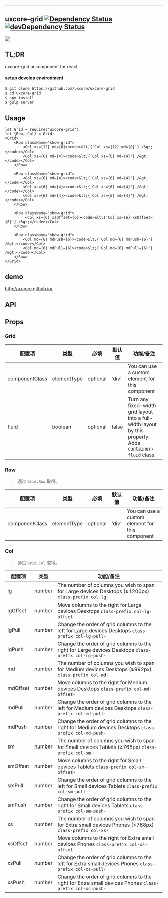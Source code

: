 ---

## uxcore-grid [![Dependency Status](http://img.shields.io/david/uxcore/uxcore-grid.svg?style=flat-square)](https://david-dm.org/uxcore/uxcore-grid) [![devDependency Status](http://img.shields.io/david/dev/uxcore/uxcore-grid.svg?style=flat-square)](https://david-dm.org/uxcore/uxcore-grid#info=devDependencies) 

![](http://gtms01.alicdn.com/tps/i1/TB1OLHQKXXXXXaaXpXXLPUM0VXX-1208-219.png)

## TL;DR

uxcore-grid ui component for react

#### setup develop environment

```sh
$ git clone https://github.com/uxcore/uxcore-grid
$ cd uxcore-grid
$ npm install
$ gulp server
```

## Usage

```
let Grid = require('uxcore-grid');
let {Row, Col} = Grid;
<Grid>
    <Row className="show-grid">
        <Col xs={12} md={8}><code>&lt;{'Col xs={12} md={8}'} /&gt;</code></Col>
        <Col xs={6} md={4}><code>&lt;{'Col xs={6} md={4}'} /&gt;</code></Col>
    </Row>

    <Row className="show-grid">
        <Col xs={6} md={4}><code>&lt;{'Col xs={6} md={4}'} /&gt;</code></Col>
        <Col xs={6} md={4}><code>&lt;{'Col xs={6} md={4}'} /&gt;</code></Col>
        <Col xs={6} md={4}><code>&lt;{'Col xs={6} md={4}'} /&gt;</code></Col>
    </Row>

    <Row className="show-grid">
         <Col xs={6} xsOffset={6}><code>&lt;{'Col xs={6} xsOffset={6}'} /&gt;</code></Col>
    </Row>

    <Row className="show-grid">
        <Col md={6} mdPush={6}><code>&lt;{'Col md={6} mdPush={6}'} /&gt;</code></Col>
        <Col md={6} mdPull={6}><code>&lt;{'Col md={6} mdPull={6}'} /&gt;</code></Col>
    </Row>
</Grid>
```

## demo
http://uxcore.github.io/

## API

## Props

### Grid

| 配置项 | 类型 | 必填 | 默认值 | 功能/备注 |
|---|---|---|---|---|
|componentClass|elementType|optional|'div'|You can use a custom element for this component|
|fluid|boolean|optional|false|Turn any fixed-width grid layout into a full-width layout by this property. Adds `container-fluid` class.|

### Row

> 通过 `Grid.Row` 取得。

| 配置项 | 类型 | 必填 | 默认值 | 功能/备注 |
|---|---|---|---|---|
|componentClass|elementType|optional|'div'|You can use a custom element for this component|


### Col

> 通过 `Grid.Col` 取得。

| 配置项 | 类型 | 功能/备注 |
|---|---|---|
|lg|number|The number of columns you wish to span for Large devices Desktops (≥1200px) `class-prefix col-lg-`|
|lgOffset|number|Move columns to the right for Large devices Desktops `class-prefix col-lg-offset-`|
|lgPull|number|Change the order of grid columns to the left for Large devices Desktops `class-prefix col-lg-pull-`|
|lgPush|number|Change the order of grid columns to the right for Large devices Desktops `class-prefix col-lg-push-`|
|md|number|The number of columns you wish to span for Medium devices Desktops (≥992px) `class-prefix col-md-`|
|mdOffset|number|Move columns to the right for Medium devices Desktops `class-prefix col-md-offset-`|
|mdPull|number|Change the order of grid columns to the left for Medium devices Desktops `class-prefix col-md-pull-`|
|mdPush|number|Change the order of grid columns to the right for Medium devices Desktops `class-prefix col-md-push-`|
|sm|number|The number of columns you wish to span for Small devices Tablets (≥768px) `class-prefix col-sm-`|
|smOffset|number|Move columns to the right for Small devices Tablets `class-prefix col-sm-offset-`|
|smPull|number|Change the order of grid columns to the left for Small devices Tablets `class-prefix col-sm-pull-`|
|smPush|number|Change the order of grid columns to the right for Small devices Tablets `class-prefix col-sm-push-`|
|xs|number|The number of columns you wish to span for Extra small devices Phones (<768px) `class-prefix col-xs-`|
|xsOffset|number|Move columns to the right for Extra small devices Phones `class-prefix col-xs-offset-`|
|xsPull|number|Change the order of grid columns to the left for Extra small devices Phones `class-prefix col-xs-pull-`|
|xsPush|number|Change the order of grid columns to the right for Extra small devices Phones `class-prefix col-xs-push-`|


